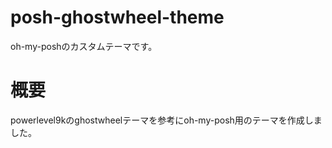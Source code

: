 # posh-ghostwheel-theme

oh-my-poshのカスタムテーマです。

# 概要

powerlevel9kのghostwheelテーマを参考にoh-my-posh用のテーマを作成しました。
